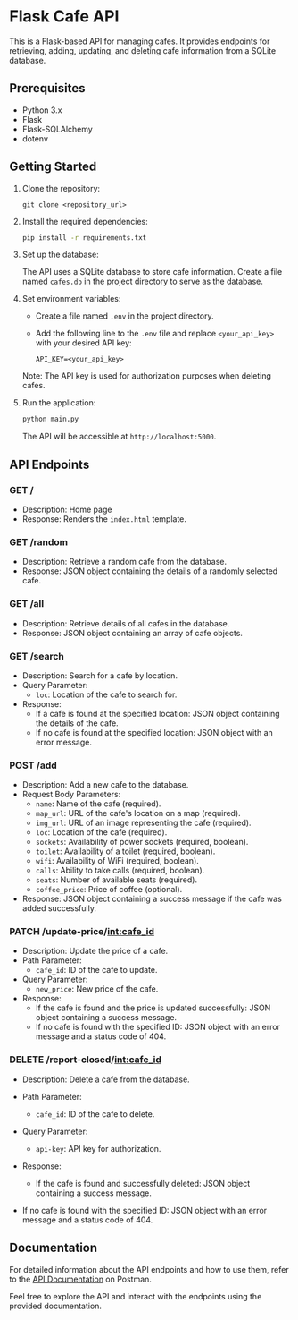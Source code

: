 # Flask Cafe API

This is a Flask-based API for managing cafes. It provides endpoints for retrieving, adding, updating, and deleting cafe information from a SQLite database.

## Prerequisites

- Python 3.x
- Flask
- Flask-SQLAlchemy
- dotenv

## Getting Started

1. Clone the repository:

   ```
   git clone <repository_url>
   ```

2. Install the required dependencies:

   ```bash
   pip install -r requirements.txt
   ```

3. Set up the database:

   The API uses a SQLite database to store cafe information. Create a file named `cafes.db` in the project directory to serve as the database.

4. Set environment variables:

   - Create a file named `.env` in the project directory.
   - Add the following line to the `.env` file and replace `<your_api_key>` with your desired API key:

     ```plaintext
     API_KEY=<your_api_key>
     ```

   Note: The API key is used for authorization purposes when deleting cafes.

5. Run the application:

   ```bash
   python main.py
   ```

   The API will be accessible at `http://localhost:5000`.

## API Endpoints

### GET /

- Description: Home page
- Response: Renders the `index.html` template.

### GET /random

- Description: Retrieve a random cafe from the database.
- Response: JSON object containing the details of a randomly selected cafe.

### GET /all

- Description: Retrieve details of all cafes in the database.
- Response: JSON object containing an array of cafe objects.

### GET /search

- Description: Search for a cafe by location.
- Query Parameter:
  - `loc`: Location of the cafe to search for.
- Response:
  - If a cafe is found at the specified location: JSON object containing the details of the cafe.
  - If no cafe is found at the specified location: JSON object with an error message.

### POST /add

- Description: Add a new cafe to the database.
- Request Body Parameters:
  - `name`: Name of the cafe (required).
  - `map_url`: URL of the cafe's location on a map (required).
  - `img_url`: URL of an image representing the cafe (required).
  - `loc`: Location of the cafe (required).
  - `sockets`: Availability of power sockets (required, boolean).
  - `toilet`: Availability of a toilet (required, boolean).
  - `wifi`: Availability of WiFi (required, boolean).
  - `calls`: Ability to take calls (required, boolean).
  - `seats`: Number of available seats (required).
  - `coffee_price`: Price of coffee (optional).
- Response: JSON object containing a success message if the cafe was added successfully.

### PATCH /update-price/<int:cafe_id>

- Description: Update the price of a cafe.
- Path Parameter:
  - `cafe_id`: ID of the cafe to update.
- Query Parameter:
  - `new_price`: New price of the cafe.
- Response:
  - If the cafe is found and the price is updated successfully: JSON object containing a success message.
  - If no cafe is found with the specified ID: JSON object with an error message and a status code of 404.

### DELETE /report-closed/<int:cafe_id>

- Description: Delete a cafe from the database.
- Path Parameter:
  - `cafe_id`: ID of the cafe to delete.
- Query Parameter:
  - `api-key`: API key for authorization.
- Response:
  - If the cafe is found and successfully deleted: JSON object containing a success message.
 

 - If no cafe is found with the specified ID: JSON object with an error message and a status code of 404.

## Documentation

For detailed information about the API endpoints and how to use them, refer to the [API Documentation](https://documenter.getpostman.com/view/27606790/2s93m5zgep) on Postman.

Feel free to explore the API and interact with the endpoints using the provided documentation.
